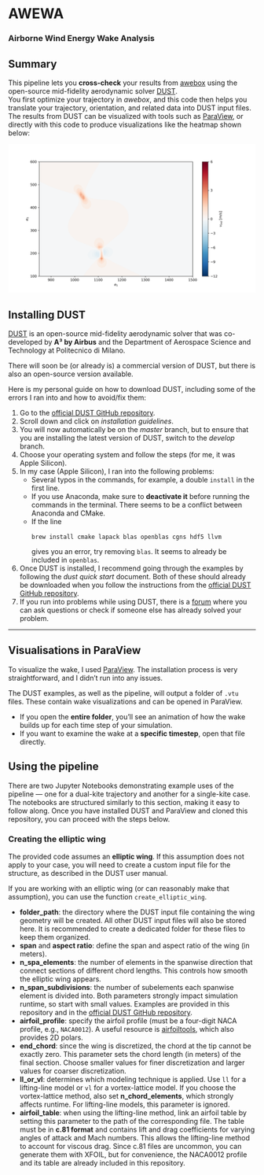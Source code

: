 # AWEWA
### Airborne Wind Energy Wake Analysis

## Summary

This pipeline lets you **cross-check** your results from [awebox](https://github.com/awebox/awebox) using the open-source mid-fidelity aerodynamic solver [DUST](https://www.dust.polimi.it/).  
You first optimize your trajectory in *awebox*, and this code then helps you translate your trajectory, orientation, and related data into DUST input files.  
The results from DUST can be visualized with tools such as [ParaView](https://www.paraview.org/download/), or directly with this code to produce visualizations like the heatmap shown below:


![Wake evolution](assets/wake_evolution.gif)

## Installing DUST

[DUST](https://www.dust.polimi.it/) is an open-source mid-fidelity aerodynamic solver that was co-developed by **A³ by Airbus** and the Department of Aerospace Science and Technology at Politecnico di Milano.  

There will soon be (or already is) a commercial version of DUST, but there is also an open-source version available.  

Here is my personal guide on how to download DUST, including some of the errors I ran into and how to avoid/fix them:

1. Go to the [official DUST GitHub repository](https://public.gitlab.polimi.it/DAER/dust).
2. Scroll down and click on *installation guidelines*.
3. You will now automatically be on the *master* branch, but to ensure that you are installing the latest version of DUST, switch to the *develop* branch.
4. Choose your operating system and follow the steps (for me, it was Apple Silicon).
5. In my case (Apple Silicon), I ran into the following problems:
   - Several typos in the commands, for example, a double `install` in the first line.  
   - If you use Anaconda, make sure to **deactivate it** before running the commands in the terminal. There seems to be a conflict between Anaconda and CMake.  
   - If the line  
     ```
     brew install cmake lapack blas openblas cgns hdf5 llvm
     ```  
     gives you an error, try removing `blas`. It seems to already be included in `openblas`.
6. Once DUST is installed, I recommend going through the examples by following the *dust quick start* document. Both of these should already be downloaded when you follow the instructions from the [official DUST GitHub repository](https://public.gitlab.polimi.it/DAER/dust).
7. If you run into problems while using DUST, there is a [forum](https://public.gitlab.polimi.it/DAER/dust/-/issues) where you can ask questions or check if someone else has already solved your problem.

---

## Visualisations in ParaView

To visualize the wake, I used [ParaView](https://www.paraview.org/download/). The installation process is very straightforward, and I didn’t run into any issues.  

The DUST examples, as well as the pipeline, will output a folder of `.vtu` files. These contain wake visualizations and can be opened in ParaView.  

- If you open the **entire folder**, you’ll see an animation of how the wake builds up for each time step of your simulation.  
- If you want to examine the wake at a **specific timestep**, open that file directly.

## Using the pipeline

There are two Jupyter Notebooks demonstrating example uses of the pipeline — one for a dual-kite trajectory and another for a single-kite case. The notebooks are structured similarly to this section, making it easy to follow along. Once you have installed DUST and ParaView and cloned this repository, you can proceed with the steps below.

### Creating the elliptic wing

The provided code assumes an **elliptic wing**. If this assumption does not apply to your case, you will need to create a custom input file for the structure, as described in the DUST user manual.  

If you are working with an elliptic wing (or can reasonably make that assumption), you can use the function `create_elliptic_wing`.  

- **folder_path**: the directory where the DUST input file containing the wing geometry will be created. All other DUST input files will also be stored here. It is recommended to create a dedicated folder for these files to keep them organized.  
- **span** and **aspect ratio**: define the span and aspect ratio of the wing (in meters).  
- **n_spa_elements**: the number of elements in the spanwise direction that connect sections of different chord lengths. This controls how smooth the elliptic wing appears.  
- **n_span_subdivisions**: the number of subelements each spanwise element is divided into. Both parameters strongly impact simulation runtime, so start with small values. Examples are provided in this repository and in the [official DUST GitHub repository](https://public.gitlab.polimi.it/DAER/dust).  
- **airfoil_profile**: specify the airfoil profile (must be a four-digit NACA profile, e.g., `NACA0012`). A useful resource is [airfoiltools](http://airfoiltools.com/search/index?m%5Bgrp%5D=naca4d&m%5Bsort%5D=1), which also provides 2D polars.  
- **end_chord**: since the wing is discretized, the chord at the tip cannot be exactly zero. This parameter sets the chord length (in meters) of the final section. Choose smaller values for finer discretization and larger values for coarser discretization.  
- **ll_or_vl**: determines which modeling technique is applied. Use `ll` for a lifting-line model or `vl` for a vortex-lattice model. If you choose the vortex-lattice method, also set **n_chord_elements**, which strongly affects runtime. For lifting-line models, this parameter is ignored.  
- **airfoil_table**: when using the lifting-line method, link an airfoil table by setting this parameter to the path of the corresponding file. The table must be in **c.81 format** and contains lift and drag coefficients for varying angles of attack and Mach numbers. This allows the lifting-line method to account for viscous drag. Since c.81 files are uncommon, you can generate them with XFOIL, but for convenience, the NACA0012 profile and its table are already included in this repository.  


